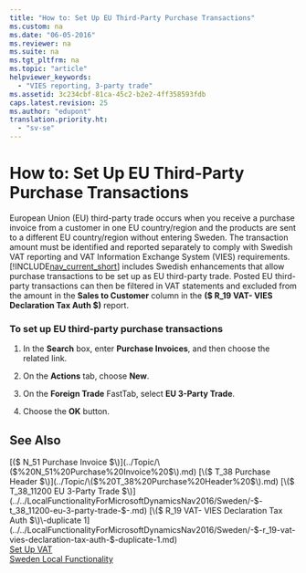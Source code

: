 ```yaml
---
title: "How to: Set Up EU Third-Party Purchase Transactions"
ms.custom: na
ms.date: "06-05-2016"
ms.reviewer: na
ms.suite: na
ms.tgt_pltfrm: na
ms.topic: "article"
helpviewer_keywords: 
  - "VIES reporting, 3-party trade"
ms.assetid: 3c234cbf-81ca-45c2-b2e2-4ff358593fdb
caps.latest.revision: 25
ms.author: "edupont"
translation.priority.ht: 
  - "sv-se"
---
```

# How to: Set Up EU Third-Party Purchase Transactions
European Union \(EU\) third\-party trade occurs when you receive a purchase invoice from a customer in one EU country\/region and the products are sent to a different EU country\/region without entering Sweden. The transaction amount must be identified and reported separately to comply with Swedish VAT reporting and VAT Information Exchange System \(VIES\) requirements. [!INCLUDE[nav_current_short](../../BusinessFunctionality/IntegratingWithMicrosoftOffice/includes/nav_current_short_md.md)] includes Swedish enhancements that allow purchase transactions to be set up as EU third\-party trade. Posted EU third\-party transactions can then be filtered in VAT statements and excluded from the amount in the **Sales to Customer** column in the **\($ R\_19 VAT\- VIES Declaration Tax Auth $\)** report.  
  
### To set up EU third\-party purchase transactions  
  
1.  In the **Search** box, enter **Purchase Invoices**, and then choose the related link.  
  
2.  On the **Actions** tab, choose **New**.  
  
3.  On the **Foreign Trade** FastTab, select **EU 3\-Party Trade**.  
  
4.  Choose the **OK** button.  
  
## See Also  
 [\($ N\_51 Purchase Invoice $\)](../Topic/\($%20N_51%20Purchase%20Invoice%20$\).md)   
 [\($ T\_38 Purchase Header $\)](../Topic/\($%20T_38%20Purchase%20Header%20$\).md)   
 [\($ T\_38\_11200 EU 3\-Party Trade $\)](../../LocalFunctionalityForMicrosoftDynamicsNav2016/Sweden/-$-t_38_11200-eu-3-party-trade-$-.md)   
 [\($ R\_19 VAT\- VIES Declaration Tax Auth $\)\-duplicate 1](../../LocalFunctionalityForMicrosoftDynamicsNav2016/Sweden/-$-r_19-vat-vies-declaration-tax-auth-$-duplicate-1.md)   
 [Set Up VAT](../../Finance/set-up-vat.md)   
 [Sweden Local Functionality](../../LocalFunctionalityForMicrosoftDynamicsNav2016/Sweden/sweden-local-functionality.md)
